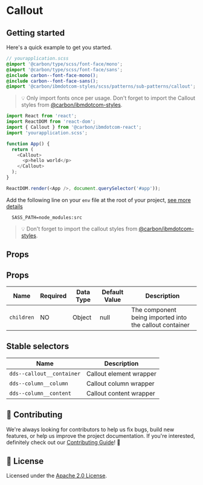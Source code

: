 # Callout

## Getting started

Here's a quick example to get you started.

```scss
// yourapplication.scss
@import '@carbon/type/scss/font-face/mono';
@import '@carbon/type/scss/font-face/sans';
@include carbon--font-face-mono();
@include carbon--font-face-sans();
@import '@carbon/ibmdotcom-styles/scss/patterns/sub-patterns/callout';
```

> 💡 Only import fonts once per usage. Don't forget to import the Callout styles
> from
> [@carbon/ibmdotcom-styles](https://github.com/carbon-design-system/ibm-dotcom-library/blob/master/packages/styles).

```javascript
import React from 'react';
import ReactDOM from 'react-dom';
import { Callout } from '@carbon/ibmdotcom-react';
import 'yourapplication.scss';

function App() {
  return (
    <Callout>
      <p>hello world</p>
    </Callout>
  );
}

ReactDOM.render(<App />, document.querySelector('#app'));
```

Add the following line on your `env` file at the root of your project,
[see more details](https://github.com/carbon-design-system/ibm-dotcom-library/tree/master/packages/styles#usage)

```
  SASS_PATH=node_modules:src
```

> 💡 Don't forget to import the callout styles from
> [@carbon/ibmdotcom-styles](https://github.com/carbon-design-system/ibm-dotcom-library/blob/master/packages/styles).

## Props

## Props

| Name       | Required | Data Type | Default Value | Description                                             |
| ---------- | -------- | --------- | ------------- | ------------------------------------------------------- |
| `children` | NO       | Object    | null          | The component being imported into the callout container |

## Stable selectors

| Name                      | Description             |
| ------------------------- | ----------------------- |
| `dds--callout__container` | Callout element wrapper |
| `dds--column__column`     | Callout column wrapper  |
| `dds--column__content`    | Callout content wrapper |

## 🙌 Contributing

We're always looking for contributors to help us fix bugs, build new features,
or help us improve the project documentation. If you're interested, definitely
check out our
[Contributing Guide](https://github.com/carbon-design-system/ibm-dotcom-library/blob/master/.github/CONTRIBUTING.md)!
👀

## 📝 License

Licensed under the
[Apache 2.0 License](https://github.com/carbon-design-system/ibm-dotcom-library/blob/master/LICENSE).
